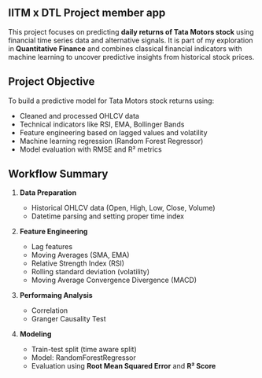 ## IITM x DTL Project member app

This project focuses on predicting **daily returns of Tata Motors stock** using financial time series data and alternative signals. It is part of my exploration in **Quantitative Finance** and combines classical financial indicators with machine learning to uncover predictive insights from historical stock prices.

## Project Objective

To build a predictive model for Tata Motors stock returns using:

- Cleaned and processed OHLCV data
- Technical indicators like RSI, EMA, Bollinger Bands
- Feature engineering based on lagged values and volatility
- Machine learning regression (Random Forest Regressor)
- Model evaluation with RMSE and R² metrics

## Workflow Summary

1. **Data Preparation**
   - Historical OHLCV data (Open, High, Low, Close, Volume)
   - Datetime parsing and setting proper time index

2. **Feature Engineering**
   - Lag features
   - Moving Averages (SMA, EMA)
   - Relative Strength Index (RSI)
   - Rolling standard deviation (volatility)
   - Moving Average Convergence Divergence (MACD)
  
3. **Performaing Analysis**
   - Correlation
   - Granger Causality Test

3. **Modeling**
   - Train-test split (time aware split)
   - Model: RandomForestRegressor
   - Evaluation using **Root Mean Squared Error** and **R² Score**

